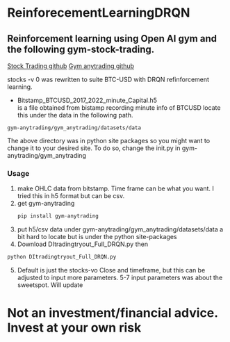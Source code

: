 # ReinforecementLearningDRQN

## Reinforcement learning using Open AI gym and the following gym-stock-trading.
[Stock Trading github](https://github.com/duhfrazee/gym-stock-trading)
[Gym anytrading github](https://github.com/AminHP/gym-anytrading)

stocks -v 0 was rewritten to suite BTC-USD with DRQN refinforcement learning.

- Bitstamp_BTCUSD_2017_2022_minute_Capital.h5  
is a file obtained from bistamp recording minute info of BTCUSD
locate this under the data in the following path. 

` gym-anytrading/gym_anytrading/datasets/data `

The above directory was in python site packages so you might want to change it to your desired site. 
To do so, change the init.py in gym-anytrading/gym_anytrading


### Usage
1) make OHLC data from bitstamp. Time frame can be what you want. I tried this in h5 format but can be csv.
2) get gym-anytrading
   ```python
   pip install gym-anytrading
   ```
3) put h5/csv data under  gym-anytrading/gym_anytrading/datasets/data
   a bit hard to locate but is under the python site-packages 
4) Download DItradingtryout_Full_DRQN.py
then 

```python
python DItradingtryout_Full_DRQN.py
```
5) Default is just the stocks-vo Close and timeframe, but this can be adjusted to input more parameters.
   5-7 input parameters was about the sweetspot.
   Will update



# Not an investment/financial advice. Invest at your own risk
